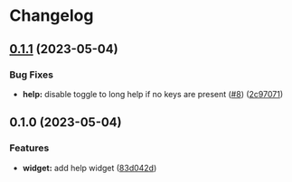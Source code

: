 # Changelog

## [0.1.1](https://github.com/shashanktomar/feathers/compare/v0.1.0...v0.1.1) (2023-05-04)


### Bug Fixes

* **help:** disable toggle to long help if no keys are present ([#8](https://github.com/shashanktomar/feathers/issues/8)) ([2c97071](https://github.com/shashanktomar/feathers/commit/2c970710ace8f6e62dd6cf41e99eacb0dd282111))

## 0.1.0 (2023-05-04)


### Features

* **widget:** add help widget ([83d042d](https://github.com/shashanktomar/feathers/commit/83d042d0786d5b93e743f34d5ff13aca926f0333))
